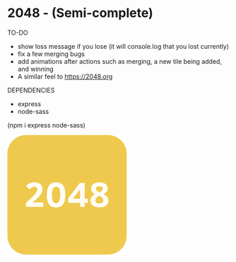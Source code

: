 # 2048 - (Semi-complete)

TO-DO
- show loss message if you lose (it will console.log that you lost currently)
- fix a few merging bugs
- add animations after actions such as merging, a new tile being added, and winning
- A similar feel to https://2048.org

DEPENDENCIES
- express
- node-sass

(npm i express node-sass)

![alt text](https://github.com/Astro-gram/2048/blob/master/public/extras/logo.png?raw=true)
